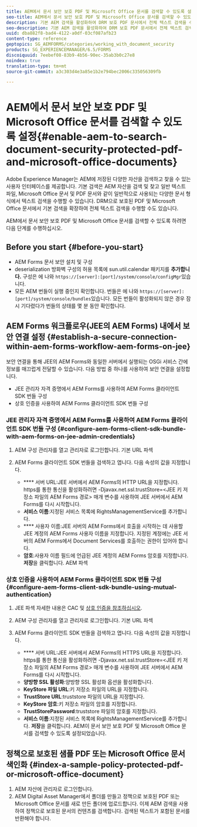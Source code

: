 ```yaml
---
title: AEM에서 문서 보안 보호 PDF 및 Microsoft Office 문서를 검색할 수 있도록 설정
seo-title: AEM에서 문서 보안 보호 PDF 및 Microsoft Office 문서를 검색할 수 있도록 설정
description: 기본 AEM 검색을 활성화하여 DRM 보호 PDF 문서에서 전체 텍스트 검색을 수행하는 방법을 알아봅니다.
seo-description: 기본 AEM 검색을 활성화하여 DRM 보호 PDF 문서에서 전체 텍스트 검색을 수행하는 방법을 알아봅니다.
uuid: dba882f8-bad4-4122-a0df-03cf087afb23
content-type: reference
geptopics: SG_AEMFORMS/categories/working_with_document_security
products: SG_EXPERIENCEMANAGER/6.5/FORMS
discoiquuid: 7eebef08-83b9-4b56-90ec-35ab3b0c27e8
noindex: true
translation-type: tm+mt
source-git-commit: a3c303d4e3a85e1b2e794bec2006c335056309fb

---
```



# AEM에서 문서 보안 보호 PDF 및 Microsoft Office 문서를 검색할 수 있도록 설정{#enable-aem-to-search-document-security-protected-pdf-and-microsoft-office-documents}

Adobe Experience Manager는 AEM에 저장된 다양한 자산을 검색하고 찾을 수 있는 사용자 인터페이스를 제공합니다. 기본 검색은 AEM 자산을 검색 및 찾고 일반 텍스트 파일, Microsoft Office 문서 및 PDF 문서와 같이 일반적으로 사용되는 다양한 문서 형식에서 텍스트 검색을 수행할 수 있습니다. DRM으로 보호된 PDF 및 Microsoft Office 문서에서 기본 검색을 확장하여 전체 텍스트 검색을 수행할 수도 있습니다.

AEM에서 문서 보안 보호 PDF 및 Microsoft Office 문서를 검색할 수 있도록 하려면 다음 단계를 수행하십시오.

## Before you start {#before-you-start}

* AEM Forms 문서 보안 설치 및 구성
* deserialization 방화벽 구성의 허용 목록에 sun.util.calendar 패키지를 **추가합니다.** 구성은 에 나와 `https://[server]:[port]/system/console/configMgr`있습니다.
* 모든 AEM 번들이 실행 중인지 확인합니다. 번들은 에 나와 `https://[server]:[port]/system/console/bundles`있습니다. 모든 번들이 활성화되지 않은 경우 잠시 기다렸다가 번들의 상태를 몇 분 동안 확인합니다.

## AEM Forms 워크플로우(JEE의 AEM Forms) 내에서 보안 연결 설정 {#establish-a-secure-connection-within-aem-forms-workflow-aem-forms-on-jee}

보안 연결을 통해 JEE의 AEM Forms와 동일한 서버에서 실행되는 OSGi 서비스 간에 정보를 매끄럽게 전달할 수 있습니다. 다음 방법 중 하나를 사용하여 보안 연결을 설정합니다.

* JEE 관리자 자격 증명에서 AEM Forms를 사용하여 AEM Forms 클라이언트 SDK 번들 구성
* 상호 인증을 사용하여 AEM Forms 클라이언트 SDK 번들 구성

### JEE 관리자 자격 증명에서 AEM Forms를 사용하여 AEM Forms 클라이언트 SDK 번들 구성 {#configure-aem-forms-client-sdk-bundle-with-aem-forms-on-jee-admin-credentials}

1. AEM 구성 관리자를 열고 관리자로 로그인합니다. 기본 URL 파섹
1. AEM Forms 클라이언트 SDK 번들을 검색하고 엽니다. 다음 속성의 값을 지정합니다.

   * **** 서버 URL:JEE 서버에서 AEM Forms의 HTTP URL을 지정합니다. https를 통한 통신을 활성화하려면 -Djavax.net.ssl.trustStore=&lt;JEE 키 저장소 파일의 AEM Forms 경로> 매개 변수를 사용하여 JEE 서버에서 AEM Forms를 다시 시작합니다.
   * **서비스 이름**:지정된 서비스 목록에 RightsManagementService를 추가합니다.
   * **** 사용자 이름:JEE 서버의 AEM Forms에서 호출을 시작하는 데 사용할 JEE 계정의 AEM Forms 사용자 이름을 지정합니다. 지정된 계정에는 JEE 서버의 AEM Forms에서 Document Services를 호출하는 권한이 있어야 합니다.
   * **암호**:사용자 이름 필드에 언급된 JEE 계정의 AEM Forms 암호를 지정합니다.
   **저장**&#x200B;을 클릭합니다. AEM 파섹

### 상호 인증을 사용하여 AEM Forms 클라이언트 SDK 번들 구성 {#configure-aem-forms-client-sdk-bundle-using-mutual-authentication}

1. JEE 파섹 자세한 내용은 CAC 및 [상호 인증을 참조하십시오](https://helpx.adobe.com/livecycle/kb/cac-mutual-authentication.html).
1. AEM 구성 관리자를 열고 관리자로 로그인합니다. 기본 URL 파섹
1. AEM Forms 클라이언트 SDK 번들을 검색하고 엽니다. 다음 속성의 값을 지정합니다.

   * **** 서버 URL:JEE 서버에서 AEM Forms의 HTTPS URL을 지정합니다. https를 통한 통신을 활성화하려면 -Djavax.net.ssl.trustStore=&lt;JEE 키 저장소 파일의 AEM Forms 경로> 매개 변수를 사용하여 JEE 서버에서 AEM Forms를 다시 시작합니다.
   * **양방향 SSL 활성화**:양방향 SSL 활성화 옵션을 활성화합니다.
   * **KeyStore 파일 URL**:키 저장소 파일의 URL을 지정합니다.
   * **TrustStore URL**:truststore 파일의 URL을 지정합니다.
   * **KeyStore 암호**:키 저장소 파일의 암호를 지정합니다.
   * **TrustStorePassword**:truststore 파일의 암호를 지정합니다.
   * **서비스 이름**:지정된 서비스 목록에 RightsManagementService를 추가합니다.
   **저장**&#x200B;을 클릭합니다. AEM이 문서 보안 보호 PDF 및 Microsoft Office 문서를 검색할 수 있도록 설정되었습니다.

## 정책으로 보호된 샘플 PDF 또는 Microsoft Office 문서 색인화 {#index-a-sample-policy-protected-pdf-or-microsoft-office-document}

1. AEM 자산에 관리자로 로그인합니다.
1. AEM Digital Asset Manager에서 폴더를 만들고 정책으로 보호된 PDF 또는 Microsoft Office 문서를 새로 만든 폴더에 업로드합니다. 이제 AEM 검색을 사용하여 정책으로 보호된 문서의 컨텐츠를 검색합니다. 검색된 텍스트가 포함된 문서를 반환해야 합니다.

